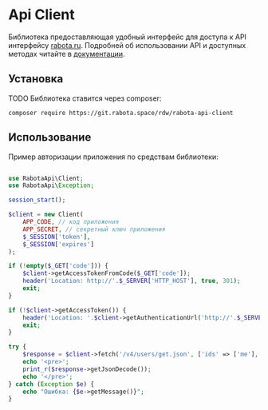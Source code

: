 # Api Client

Библиотека предоставляющая удобный интерфейс для доступа к API интерфейсу [rabota.ru](http://rabota.ru/).
Подробней об использовании API и доступных методах читайте в [документации](http://dev.rabota.ru/docs/).

## Установка

TODO Библиотека ставится через composer:

```
composer require https://git.rabota.space/rdw/rabota-api-client
```

## Использование

Пример авторизации приложения по средствам библиотеки:
```php

use RabotaApi\Client;
use RabotaApi\Exception;

session_start();

$client = new Client(
    APP_CODE, // код приложения
    APP_SECRET, // секретный ключ приложения
    $_SESSION['token'],
    $_SESSION['expires']
);

if (!empty($_GET['code'])) {
    $client->getAccessTokenFromCode($_GET['code']);
    header('Location: http://'.$_SERVER['HTTP_HOST'], true, 301);
    exit;
}

if (!$client->getAccessToken()) {
    header('Location: '.$client->getAuthenticationUrl('http://'.$_SERVER['HTTP_HOST']), true, 301);
    exit;
}

try {
    $response = $client->fetch('/v4/users/get.json', ['ids' => ['me'], 'fields' => 'id,name'] );
    echo '<pre>';
    print_r($response->getJsonDecode());
    echo '</pre>';
} catch (Exception $e) {
    echo "Ошибка: {$e->getMessage()}";
}
```

